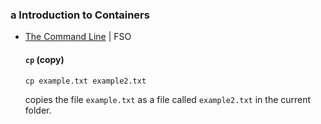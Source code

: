 ### a Introduction to Containers

- [The Command Line](https://tkt-lapio.github.io/command-line/) | FSO

  #### `cp` (**c**o**p**y)
  ```
  cp example.txt example2.txt
  ```
  copies the file `example.txt` as a file called `example2.txt` in the current folder.
